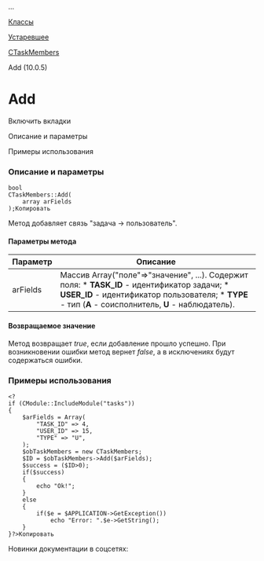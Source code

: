 ...

[Классы](/api_help/tasks/classes/index.php)

[Устаревшее](/api_help/tasks/classes/deprecated/index.php)

[CTaskMembers](/api_help/tasks/classes/deprecated/ctaskmembers/index.php)

Add (10.0.5)

Add
===

Включить вкладки

Описание и параметры

Примеры использования

### Описание и параметры

```
bool
CTaskMembers::Add(
	array arFields
);Копировать
```

Метод добавляет связь "задача -> пользователь".

#### Параметры метода

| Параметр | Описание |
| --- | --- |
| arFields | Массив Array("поле"=>"значение", ...). Содержит поля:  * **TASK\_ID** - идентификатор задачи; * **USER\_ID** - идентификатор пользователя; * **TYPE** - тип (**A** - соисполнитель, **U** - наблюдатель). |

#### Возвращаемое значение

Метод возвращает *true*, если добавление прошло успешно. При возникновении ошибки метод вернет *false*, а в исключениях будут содержаться ошибки.

### Примеры использования

```
<?
if (CModule::IncludeModule("tasks"))
{
	$arFields = Array(
		"TASK_ID" => 4,
		"USER_ID" => 15,
		"TYPE" => "U",
	);
	$obTaskMembers = new CTaskMembers;
	$ID = $obTaskMembers->Add($arFields);
	$success = ($ID>0);
	if($success)
	{
		echo "Ok!";
	}
	else
	{
		if($e = $APPLICATION->GetException())
			echo "Error: ".$e->GetString();  
	}
}?>Копировать
```

Новинки документации в соцсетях: